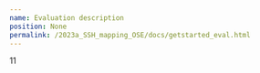 ```yaml
---
name: Evaluation description
position: None
permalink: /2023a_SSH_mapping_OSE/docs/getstarted_eval.html
---
```


11